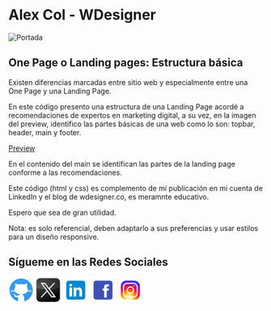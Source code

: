 # Alex Col - WDesigner

![Portada](https://github.com/wdesigner-co/wdesigner-co/blob/main/img/20231015_1357122.gif)

## One Page o Landing pages: Estructura básica

Existen diferencias marcadas entre sitio web y especialmente entre una One Page y una Landing Page.

En este código presento una estructura de una Landing Page acordé a recomendaciones de expertos en marketing digital, a su vez, en la imagen del preview, identifico las partes básicas de una web como lo son: topbar, header, main y footer.

[Preview](https://github.com/wdesigner-co/practicas/blob/main/Landing%20Page/previewlanding.jpg)

En el contenido del main se identifican las partes de la landing page conforme a las recomendaciones.

Este código (html y css) es complemento de mi publicación en mi cuenta de LinkedIn y el blog de wdesigner.co, es meramnte educativo.

Espero que sea de gran utilidad.

Nota: es solo referencial, deben adaptarlo a sus preferencias y usar estilos para un diseño responsive.

## Sígueme en las Redes Sociales

[![GitHub](https://github.com/wdesigner-co/wdesigner-co/blob/main/img/Github_blue.png)](https://github.com/wdesigner-co)
[![Twitter](https://github.com/wdesigner-co/wdesigner-co/blob/main/img/logoX.png)](https://x.com/WDesigner_co)
[![LinkedIn](https://github.com/wdesigner-co/wdesigner-co/blob/main/img/linkedin.png)](https://www.linkedin.com/in/alejandro-villanueva-d)
[![Facebook](https://github.com/wdesigner-co/wdesigner-co/blob/main/img/facebook.png)](https://www.facebook.com/wdesigner.co)
[![Instagram](https://github.com/wdesigner-co/wdesigner-co/blob/main/img/instagram.png)](https://instagram.com/wdesigner.co)




